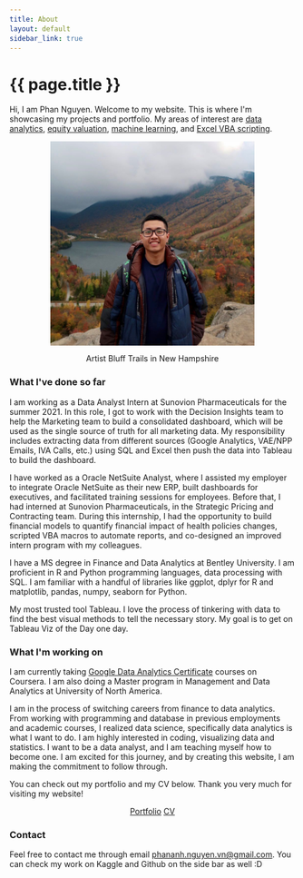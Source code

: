```yaml
---
title: About
layout: default
sidebar_link: true
---
```

<div class="sidebar-right" style="background-color:#202020"></div>
<h1 class="page-title" >{{ page.title }}</h1>

Hi, I am Phan Nguyen. Welcome to my website. This is where I'm showcasing my projects and portfolio. My areas of interest are [data analytics](https://pab-nguyen.github.io/portfolio/#data-analytics), [equity valuation](https://pab-nguyen.github.io/portfolio/#equity-valuation), [machine learning](https://pab-nguyen.github.io/portfolio/#machine-learning), and [Excel VBA scripting](https://pab-nguyen.github.io/portfolio/#excel-vba). 

<p align="center">
	<img align="center" src="/assets/me.jpg" width="360">
</p>
<figcaption style="text-align:center">
	Artist Bluff Trails in New Hampshire
</figcaption>

### What I've done so far
I am working as a Data Analyst Intern at Sunovion Pharmaceuticals for the summer 2021. In this role, I got to work with the Decision Insights team to help the Marketing team to build a consolidated dashboard, which will be used as the single source of truth for all marketing data. My responsibility includes extracting data from different sources (Google Analytics, VAE/NPP Emails, IVA Calls, etc.) using SQL and Excel then push the data into Tableau to build the dashboard. 

I have worked as a Oracle NetSuite Analyst, where I assisted my employer to integrate Oracle NetSuite as their new ERP, built dashboards for executives, and facilitated training sessions for employees. Before that, I had interned at Sunovion Pharmaceuticals, in the Strategic Pricing and Contracting team. During this internship, I had the opportunity to build financial models to quantify financial impact of health policies changes, scripted VBA macros to automate reports, and co-designed an improved intern program with my colleagues. 

I have a MS degree in Finance and Data Analytics at Bentley University. I am proficient in R and Python programming languages, data processing with SQL. I am familiar with a handful of libraries like ggplot, dplyr for R and matplotlib, pandas, numpy, seaborn for Python. 

My most trusted tool Tableau. I love the process of tinkering with data to find the best visual methods to tell the necessary story. My goal is to get on Tableau Viz of the Day one day. 

### What I'm working on

I am currently taking [Google Data Analytics Certificate](https://www.coursera.org/professional-certificates/google-data-analytics) courses on Coursera. I am also doing a Master program in Management and Data Analytics at University of North America.

I am in the process of switching careers from finance to data analytics. From working with programming and database in previous employments and academic courses, I realized data science, specifically data analytics is what I want to do. I am highly interested in coding, visualizing data and statistics. I want to be a data analyst, and I am teaching myself how to become one. I am excited for this journey, and by creating this website, I am making the commitment to follow through.  

You can check out my portfolio and my CV below. Thank you very much for visiting my website!

<p align="center">
	<a class="button" name="button" href="/portfolio/">Portfolio</a>
	<a class="button" name="button" href="/CV.html">CV</a>    
</p>

### Contact
Feel free to contact me through email [phananh.nguyen.vn@gmail.com](mailto:phananh.nguyen.vn@gmail.com). You can check my work on Kaggle and Github on the side bar as well :D